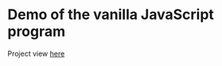 # Demo of the vanilla JavaScript program
Project view [here](https://marcocollander.github.io/calculator/) 
